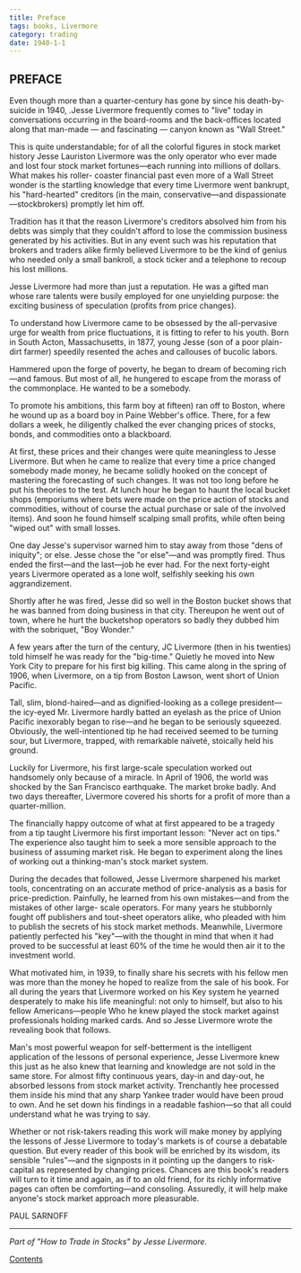 ```yaml
---
title: Preface
tags: books, Livermore
category: trading
date: 1940-1-1
---
```


## PREFACE

Even though more than a quarter-century has gone by since his death-by-suicide in 1940, .Jesse Livermore frequently comes to "live" today in conversations occurring in the board-rooms and the back-offices located along that man-made — and fascinating — canyon known as "Wall Street." 

This is quite understandable; for of all the colorful figures in stock market history Jesse Lauriston Livermore was the only operator who ever made and lost four stock market fortunes—each running into millions of dollars. What makes his roller- coaster financial past even more of a Wall Street wonder is the startling knowledge that every time Livermore went bankrupt, his "hard-hearted" creditors (in the main, conservative—and dispassionate—stockbrokers) promptly let him off.

Tradition has it that the reason Livermore's creditors absolved him from his debts was simply that they couldn't afford to lose the commission business generated by his activities. But in any event such was his reputation that brokers and traders alike firmly believed Livermore to be the kind of genius who needed only a small bankroll, a stock ticker and a telephone to recoup his lost millions.

Jesse Livermore had more than just a reputation. He was a gifted man whose rare talents were busily employed for one unyielding purpose: the exciting business of speculation (profits from price changes).

To understand how Livermore came to be obsessed by the all-pervasive urge for wealth from price fluctuations, it is fitting to refer to his youth. Born in South Acton, Massachusetts, in 1877, young Jesse (son of a poor plain-dirt farmer) speedily resented the aches and callouses of bucolic labors.

Hammered upon the forge of poverty, he began to dream of becoming rich—and famous. But most of all, he hungered to escape from the morass of the commonplace. He wanted to be a somebody.

To promote his ambitions, this farm boy at fifteen) ran off to Boston, where he wound up as a board boy in Paine Webber's office. There, for a few dollars a week, he diligently chalked the ever changing prices of stocks, bonds, and commodities onto a blackboard.

At first, these prices and their changes were quite meaningless to Jesse Livermore. But when he came to realize that every time a price changed somebody made money, he became solidly hooked on the concept of mastering the forecasting of such changes. It was not too long before he put his theories to the test. At lunch hour he began to haunt the local bucket shops (emporiums where bets were made on the price action of stocks and commodities, without of course the actual purchase or sale of the involved items). And soon he found himself scalping small profits, while often being "wiped out" with small losses.

One day Jesse's supervisor warned him to stay away from those "dens of iniquity"; or else. Jesse chose the "or else"—and was promptly fired. Thus ended the first—and the last—job he ever had. For the next forty-eight years Livermore operated as a lone wolf, selfishly seeking his own aggrandizement.

Shortly after he was fired, Jesse did so well in the Boston bucket shows that he was banned from doing business in that city. Thereupon he went out of town, where he hurt the bucketshop operators so badly they dubbed him with the sobriquet, "Boy Wonder." 

A few years after the turn of the century, JC Livermore (then in his twenties) told himself he was ready for the "big-time." Quietly he moved into New York City to prepare for his first big killing. This came along in the spring of 1906, when Livermore, on a tip from Boston Lawson, went short of Union Pacific.

Tall, slim, blond-haired—and as dignified-looking as a college president—the icy-eyed Mr. Livermore hardly batted an eyelash as the price of Union Pacific inexorably began to rise—and he began to be seriously squeezed. Obviously, the well-intentioned tip he had received seemed to be turning sour, but Livermore, trapped, with remarkable naïveté, stoically held his ground.

Luckily for Livermore, his first large-scale speculation worked out handsomely only because of a miracle. In April of 1906, the world was shocked by the San Francisco earthquake. The market broke badly. And two days thereafter, Livermore covered his shorts for a profit of more than a quarter-million.

The financially happy outcome of what at first appeared to be a tragedy from a tip taught Livermore his first important lesson: "Never act on tips." The experience also taught him to seek a more sensible approach to the business of assuming market risk. He began to experiment along the lines of working out a thinking-man's stock market system.

During the decades that followed, Jesse Livermore sharpened his market tools, concentrating on an accurate method of price-analysis as a basis for price-prediction. Painfully, he learned from his own mistakes—and from the mistakes of other large- scale operators. For many years he stubbornly fought off publishers and tout-sheet operators alike, who pleaded with him to publish the secrets of his stock market methods. Meanwhile, Livermore patiently perfected his "key"—with the thought in mind that when it had proved to be successful at least 60% of the time he would then air it to the investment world.

What motivated him, in 1939, to finally share his secrets with his fellow men was more than the money he hoped to realize from the sale of his book. For all during the years that Livermore worked on his Key system he yearned desperately to make his life meaningful: not only to himself, but also to his fellow Americans—people Who he knew played the stock market against professionals holding marked cards. And so Jesse Livermore wrote the revealing book that follows.

Man's most powerful weapon for self-betterment is the intelligent application of the lessons of personal experience, Jesse Livermore knew this just as he also knew that learning and knowledge are not sold in the same store. For almost fifty continuous years, day-in and day-out, he absorbed lessons from stock market activity. Trenchantly hee processed them inside his mind that any sharp Yankee trader would have been proud to own. And he set down his findings in a readable fashion—so that all could understand what he was trying to say.

Whether or not risk-takers reading this work will make money by applying the lessons of Jesse Livermore to today's markets is of course a debatable question. But every reader of this book will be enriched by its wisdom, its sensible "rules"—and the signposts in it pointing up the dangers to risk-capital as represented by changing prices. Chances are this book's readers will turn to it time and again, as if to an old friend, for its richly informative pages can often be comforting—and consoling. Assuredly, it will help make anyone's stock market approach more pleasurable.

PAUL SARNOFF

--- 
*Part of "How to Trade in Stocks" by Jesse Livermore.* 

[Contents]({filename}How_to_trade_in_stocks.md) 


